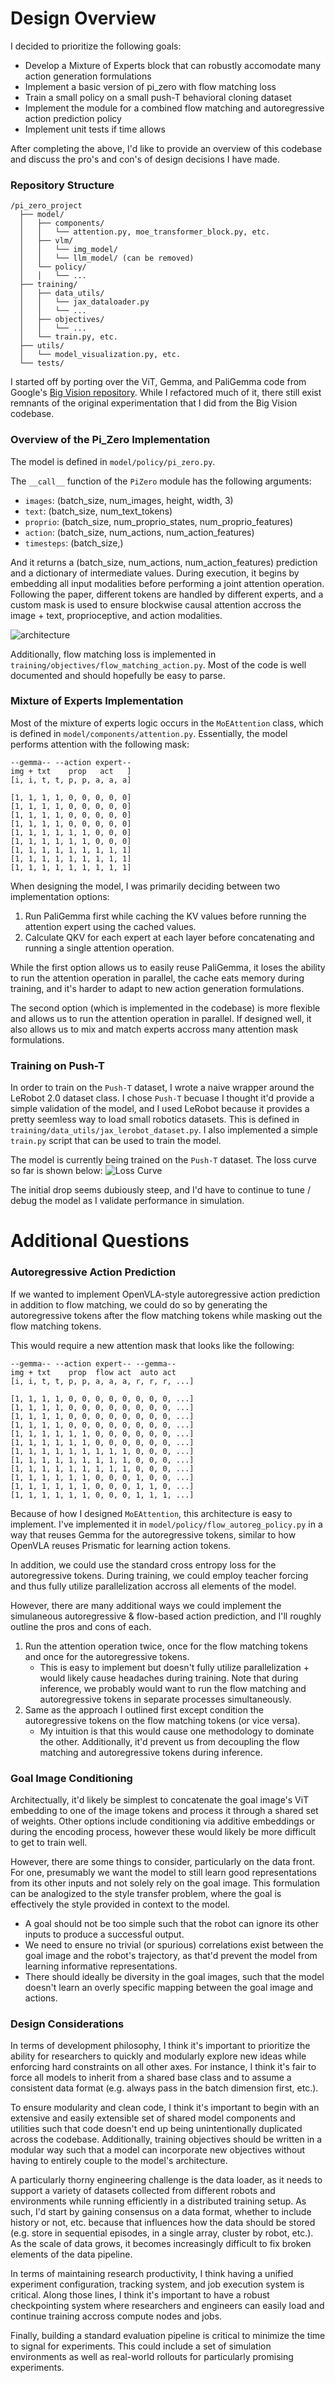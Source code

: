 # Design Overview
I decided to prioritize the following goals:
- Develop a Mixture of Experts block that can robustly accomodate many action generation formulations
- Implement a basic version of pi_zero with flow matching loss
- Train a small policy on a small push-T behavioral cloning dataset
- Implement the module for a combined flow matching and autoregressive action prediction policy
- Implement unit tests if time allows

After completing the above, I'd like to provide an overview of this codebase and discuss the pro's and con's of design decisions I have made.

### Repository Structure
```
/pi_zero_project
  ├── model/
  │   ├── components/
  │   │   └── attention.py, moe_transformer_block.py, etc.
  │   ├── vlm/
  │   │   └── img_model/
  │   │   └── llm_model/ (can be removed)
  │   └── policy/
  │   │   └── ...
  ├── training/
  │   ├── data_utils/
  │   │   └── jax_dataloader.py
  │   │   └── ...
  │   ├── objectives/
  │   │   └── ...
  │   └── train.py, etc.
  ├── utils/
  │   └── model_visualization.py, etc.
  └── tests/
```

I started off by porting over the ViT, Gemma, and PaliGemma code from Google's [Big Vision repository](https://github.com/google-research/big_vision). While I refactored much of it, there still exist remnants of the original experimentation that I did from the Big Vision codebase.

### Overview of the Pi_Zero Implementation
The model is defined in `model/policy/pi_zero.py`. 

The `__call__` function of the `PiZero` module has the following arguments:
- `images`: (batch_size, num_images, height, width, 3)
- `text`: (batch_size, num_text_tokens)
- `proprio`: (batch_size, num_proprio_states, num_proprio_features)
- `action`: (batch_size, num_actions, num_action_features)
- `timesteps`: (batch_size,)

And it returns a (batch_size, num_actions, num_action_features) prediction and a dictionary of intermediate values. During execution, it begins by embedding all input modalities before performing a joint attention operation. Following the paper, different tokens are handled by different experts, and a custom mask is used to ensure blockwise causal attention accross the image + text, proprioceptive, and action modalities. 

![architecture](assets/architecture.png)

Additionally, flow matching loss is implemented in `training/objectives/flow_matching_action.py`. Most of the code is well documented and should hopefully be easy to parse.



### Mixture of Experts Implementation
Most of the mixture of experts logic occurs in the `MoEAttention` class, which is defined in `model/components/attention.py`. Essentially, the model performs attention with the following mask:

```
--gemma-- --action expert--
img + txt    prop   act   ]
[i, i, t, t, p, p, a, a, a]

[1, 1, 1, 1, 0, 0, 0, 0, 0]
[1, 1, 1, 1, 0, 0, 0, 0, 0]
[1, 1, 1, 1, 0, 0, 0, 0, 0]
[1, 1, 1, 1, 0, 0, 0, 0, 0]
[1, 1, 1, 1, 1, 1, 0, 0, 0]
[1, 1, 1, 1, 1, 1, 0, 0, 0]
[1, 1, 1, 1, 1, 1, 1, 1, 1]
[1, 1, 1, 1, 1, 1, 1, 1, 1]
[1, 1, 1, 1, 1, 1, 1, 1, 1]
```

When designing the model, I was primarily deciding between two implementation options:
1. Run PaliGemma first while caching the KV values before running the attention expert using the cached values.
2. Calculate QKV for each expert at each layer before concatenating and running a single attention operation.

While the first option allows us to easily reuse PaliGemma, it loses the ability to run the attention operation in parallel, the cache eats memory during training, and it's harder to adapt to new action generation formulations.

The second option (which is implemented in the codebase) is more flexible and allows us to run the attention operation in parallel. If designed well, it also allows us to mix and match experts accross many attention mask formulations.

### Training on Push-T
In order to train on the `Push-T` dataset, I wrote a naive wrapper around the LeRobot 2.0 dataset class. I chose `Push-T` becuase I thought it'd provide a simple validation of the model, and I used LeRobot because it provides a pretty seemless way to load small robotics datasets. This is defined in `training/data_utils/jax_lerobot_dataset.py`. I also implemented a simple `train.py` script that can be used to train the model.

The model is currently being trained on the `Push-T` dataset. The loss curve so far is shown below:
![Loss Curve](assets/loss_curve.png)

The initial drop seems dubiously steep, and I'd have to continue to tune / debug the model as I validate performance in simulation.

# Additional Questions
### Autoregressive Action Prediction
If we wanted to implement OpenVLA-style autoregressive action prediction in addition to flow matching, we could do so by generating the autoregressive tokens after the flow matching tokens while masking out the flow matching tokens.

This would require a new attention mask that looks like the following:

```
--gemma-- --action expert-- --gemma--
img + txt    prop  flow act  auto act
[i, i, t, t, p, p, a, a, a, r, r, r, ...]

[1, 1, 1, 1, 0, 0, 0, 0, 0, 0, 0, 0, ...]
[1, 1, 1, 1, 0, 0, 0, 0, 0, 0, 0, 0, ...]
[1, 1, 1, 1, 0, 0, 0, 0, 0, 0, 0, 0, ...]
[1, 1, 1, 1, 0, 0, 0, 0, 0, 0, 0, 0, ...]
[1, 1, 1, 1, 1, 1, 0, 0, 0, 0, 0, 0, ...]
[1, 1, 1, 1, 1, 1, 0, 0, 0, 0, 0, 0, ...]
[1, 1, 1, 1, 1, 1, 1, 1, 1, 0, 0, 0, ...]
[1, 1, 1, 1, 1, 1, 1, 1, 1, 0, 0, 0, ...]
[1, 1, 1, 1, 1, 1, 1, 1, 1, 0, 0, 0, ...]
[1, 1, 1, 1, 1, 1, 0, 0, 0, 1, 0, 0, ...]
[1, 1, 1, 1, 1, 1, 0, 0, 0, 1, 1, 0, ...]
[1, 1, 1, 1, 1, 1, 0, 0, 0, 1, 1, 1, ...]
```

Because of how I designed `MoEAttention`, this architecture is easy to implement. I've implemented it in `model/policy/flow_autoreg_policy.py` in a way that reuses Gemma for the autoregressive tokens, similar to how OpenVLA reuses Prismatic for learning action tokens.

In addition, we could use the standard cross entropy loss for the autoregressive tokens. During training, we could employ teacher forcing and thus fully utilize parallelization accross all elements of the model. 

However, there are many additional ways we could implement the simulaneous autoregressive & flow-based action prediction, and I'll roughly outline the pros and cons of each.

1. Run the attention operation twice, once for the flow matching tokens and once for the autoregressive tokens.
    - This is easy to implement but doesn't fully utilize parallelization + would likely cause headaches during training. Note that during inference, we probably would want to run the flow matching and autoregressive tokens in separate processes simultaneously.
2. Same as the approach I outlined first except condition the autoregressive tokens on the flow matching tokens (or vice versa).
    - My intuition is that this would cause one methodology to dominate the other. Additionally, it'd prevent us from decoupling the flow matching and autoregressive tokens during inference.

### Goal Image Conditioning
Architectually, it'd likely be simplest to concatenate the goal image's ViT embedding to one of the image tokens and process it through a shared set of weights. Other options include conditioning via additive embeddings or during the encoding process, however these would likely be more difficult to get to train well.

However, there are some things to consider, particularly on the data front. For one, presumably we want the model to still learn good representations from its other inputs and not solely rely on the goal image. This formulation can be analogized to the style transfer problem, where the goal is effectively the style provided in context to the model.
- A goal should not be too simple such that the robot can ignore its other inputs to produce a successful output.
- We need to ensure no trivial (or spurious) correlations exist between the goal image and the robot's trajectory, as that'd prevent the model from learning informative representations.
- There should ideally be diversity in the goal images, such that the model doesn't learn an overly specific mapping between the goal image and actions.

### Design Considerations

In terms of development philosophy, I think it's important to prioritize the ability for researchers to quickly and modularly explore new ideas while enforcing hard constraints on all other axes. For instance, I think it's fair to force all models to inherit from a shared base class and to assume a consistent data format (e.g. always pass in the batch dimension first, etc.).

To ensure modularity and clean code, I think it's important to begin with an extensive and easily extensible set of shared model components and utilities such that code doesn't end up being unintentionally duplicated across the codebase. Additionally, training objectives should be written in a modular way such that a model can incorporate new objectives without having to entirely couple to the model's architecture.

A particularly thorny engineering challenge is the data loader, as it needs to support a variety of datasets collected from different robots and environments while running efficiently in a distributed training setup. As such, I'd start by gaining consensus on a data format, whether to include history or not, etc. because that influences how the data should be stored (e.g. store in sequential episodes, in a single array, cluster by robot, etc.). As the scale of data grows, it becomes increasingly difficult to fix broken elements of the data pipeline.

In terms of maintaining research productivity, I think having a unified experiment configuration, tracking system, and job execution system is critical. Along those lines, I think it's important to have a robust checkpointing system where researchers and engineers can easily load and continue training accross compute nodes and jobs.

Finally, building a standard evaluation pipeline is critical to minimize the time to signal for experiments. This could include a set of simulation environments as well as real-world rollouts for particularly promising experiments.
